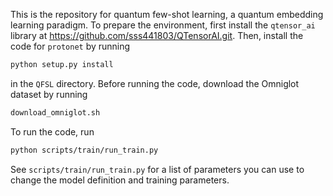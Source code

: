 This is the repository for quantum few-shot learning, a quantum embedding learning paradigm.
To prepare the environment, first install the `qtensor_ai` library at https://github.com/sss441803/QTensorAI.git. Then, install the code for `protonet` by running
```bash
python setup.py install
```
in the `QFSL` directory.
Before running the code, download the Omniglot dataset by running
```bash
download_omniglot.sh
```
To run the code, run
```bash
python scripts/train/run_train.py
```
See `scripts/train/run_train.py` for a list of parameters you can use to change the model definition and training parameters.